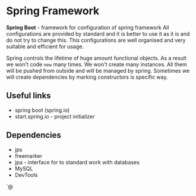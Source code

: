 # Spring Framework

**Spring Boot** - framework for configuration of spring framework
All configurations are provided by standard and it is better to use it as it is and do not try to change this. This configurations are well organised and very suitable and efficient for usage.

Spring controls the lifetime of huge amount functional objects. As a result we won't code `new` many times. We won't create many instances. All them will be pushed from outside and will be managed by spring. Sometimes we will create dependencies by marking constructors is specific way.

## Useful links

- spring boot (spring.io)
- start.spring.io - project initializer

## Dependencies
- jps
- freemarker
- jpa - interface for to standard work with databases
- MySQL
- DevTools

`@
<!--stackedit_data:
eyJoaXN0b3J5IjpbMTg5MTQ0NzYzNCwtMTc4ODAzMTUzNSwzNj
E5MTk4MjUsMTkzNTc4MTgwMywtMTYzNDg0Njk2MCw0MTk2OTg0
MDAsLTIwODg3NDY2MTJdfQ==
-->